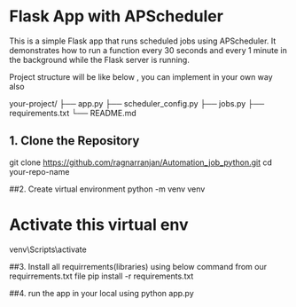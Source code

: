 # Flask App with APScheduler

This is a simple Flask app that runs scheduled jobs using APScheduler. It demonstrates how to run a function every 30 seconds and every 1 minute in the background while the Flask server is running.

Project structure will be like below , you can implement in your own way also

  your-project/
  ├── app.py
  ├── scheduler_config.py
  ├── jobs.py
  ├── requirements.txt
  └── README.md



## 1. Clone the Repository

  git clone https://github.com/ragnarranjan/Automation_job_python.git
  cd your-repo-name


##2. Create virtual environment
  python -m venv venv
  
  # Activate this virtual env
  venv\Scripts\activate


##3. Install all requirrements(libraries) using below command from our requirrements.txt file
  pip install -r requirements.txt

##4. run the app in your local using 
  python app.py



